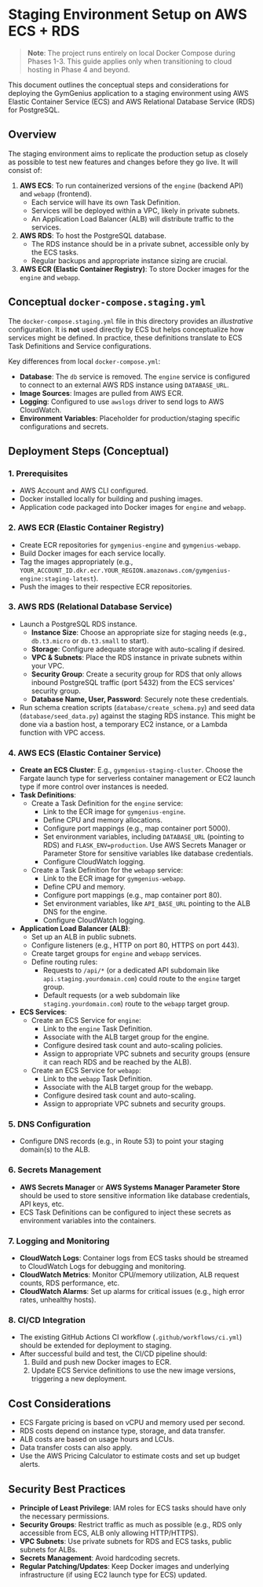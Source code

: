 # Staging Environment Setup on AWS ECS + RDS

> **Note**: The project runs entirely on local Docker Compose during Phases 1-3. This guide applies only when transitioning to cloud hosting in Phase 4 and beyond.

This document outlines the conceptual steps and considerations for deploying the GymGenius application to a staging environment using AWS Elastic Container Service (ECS) and AWS Relational Database Service (RDS) for PostgreSQL.

## Overview

The staging environment aims to replicate the production setup as closely as possible to test new features and changes before they go live. It will consist of:

1.  **AWS ECS**: To run containerized versions of the `engine` (backend API) and `webapp` (frontend).
    *   Each service will have its own Task Definition.
    *   Services will be deployed within a VPC, likely in private subnets.
    *   An Application Load Balancer (ALB) will distribute traffic to the services.
2.  **AWS RDS**: To host the PostgreSQL database.
    *   The RDS instance should be in a private subnet, accessible only by the ECS tasks.
    *   Regular backups and appropriate instance sizing are crucial.
3.  **AWS ECR (Elastic Container Registry)**: To store Docker images for the `engine` and `webapp`.

## Conceptual `docker-compose.staging.yml`

The `docker-compose.staging.yml` file in this directory provides an *illustrative* configuration. It is **not** used directly by ECS but helps conceptualize how services might be defined. In practice, these definitions translate to ECS Task Definitions and Service configurations.

Key differences from local `docker-compose.yml`:
*   **Database**: The `db` service is removed. The `engine` service is configured to connect to an external AWS RDS instance using `DATABASE_URL`.
*   **Image Sources**: Images are pulled from AWS ECR.
*   **Logging**: Configured to use `awslogs` driver to send logs to AWS CloudWatch.
*   **Environment Variables**: Placeholder for production/staging specific configurations and secrets.

## Deployment Steps (Conceptual)

### 1. Prerequisites
*   AWS Account and AWS CLI configured.
*   Docker installed locally for building and pushing images.
*   Application code packaged into Docker images for `engine` and `webapp`.

### 2. AWS ECR (Elastic Container Registry)
*   Create ECR repositories for `gymgenius-engine` and `gymgenius-webapp`.
*   Build Docker images for each service locally.
*   Tag the images appropriately (e.g., `YOUR_ACCOUNT_ID.dkr.ecr.YOUR_REGION.amazonaws.com/gymgenius-engine:staging-latest`).
*   Push the images to their respective ECR repositories.

### 3. AWS RDS (Relational Database Service)
*   Launch a PostgreSQL RDS instance.
    *   **Instance Size**: Choose an appropriate size for staging needs (e.g., `db.t3.micro` or `db.t3.small` to start).
    *   **Storage**: Configure adequate storage with auto-scaling if desired.
    *   **VPC & Subnets**: Place the RDS instance in private subnets within your VPC.
    *   **Security Group**: Create a security group for RDS that only allows inbound PostgreSQL traffic (port 5432) from the ECS services' security group.
    *   **Database Name, User, Password**: Securely note these credentials.
*   Run schema creation scripts (`database/create_schema.py`) and seed data (`database/seed_data.py`) against the staging RDS instance. This might be done via a bastion host, a temporary EC2 instance, or a Lambda function with VPC access.

### 4. AWS ECS (Elastic Container Service)

*   **Create an ECS Cluster**: E.g., `gymgenius-staging-cluster`. Choose the Fargate launch type for serverless container management or EC2 launch type if more control over instances is needed.
*   **Task Definitions**:
    *   Create a Task Definition for the `engine` service:
        *   Link to the ECR image for `gymgenius-engine`.
        *   Define CPU and memory allocations.
        *   Configure port mappings (e.g., map container port 5000).
        *   Set environment variables, including `DATABASE_URL` (pointing to RDS) and `FLASK_ENV=production`. Use AWS Secrets Manager or Parameter Store for sensitive variables like database credentials.
        *   Configure CloudWatch logging.
    *   Create a Task Definition for the `webapp` service:
        *   Link to the ECR image for `gymgenius-webapp`.
        *   Define CPU and memory.
        *   Configure port mappings (e.g., map container port 80).
        *   Set environment variables, like `API_BASE_URL` pointing to the ALB DNS for the engine.
        *   Configure CloudWatch logging.
*   **Application Load Balancer (ALB)**:
    *   Set up an ALB in public subnets.
    *   Configure listeners (e.g., HTTP on port 80, HTTPS on port 443).
    *   Create target groups for `engine` and `webapp` services.
    *   Define routing rules:
        *   Requests to `/api/*` (or a dedicated API subdomain like `api.staging.yourdomain.com`) could route to the `engine` target group.
        *   Default requests (or a web subdomain like `staging.yourdomain.com`) route to the `webapp` target group.
*   **ECS Services**:
    *   Create an ECS Service for `engine`:
        *   Link to the `engine` Task Definition.
        *   Associate with the ALB target group for the engine.
        *   Configure desired task count and auto-scaling policies.
        *   Assign to appropriate VPC subnets and security groups (ensure it can reach RDS and be reached by the ALB).
    *   Create an ECS Service for `webapp`:
        *   Link to the `webapp` Task Definition.
        *   Associate with the ALB target group for the webapp.
        *   Configure desired task count and auto-scaling.
        *   Assign to appropriate VPC subnets and security groups.

### 5. DNS Configuration
*   Configure DNS records (e.g., in Route 53) to point your staging domain(s) to the ALB.

### 6. Secrets Management
*   **AWS Secrets Manager** or **AWS Systems Manager Parameter Store** should be used to store sensitive information like database credentials, API keys, etc.
*   ECS Task Definitions can be configured to inject these secrets as environment variables into the containers.

### 7. Logging and Monitoring
*   **CloudWatch Logs**: Container logs from ECS tasks should be streamed to CloudWatch Logs for debugging and monitoring.
*   **CloudWatch Metrics**: Monitor CPU/memory utilization, ALB request counts, RDS performance, etc.
*   **CloudWatch Alarms**: Set up alarms for critical issues (e.g., high error rates, unhealthy hosts).

### 8. CI/CD Integration
*   The existing GitHub Actions CI workflow (`.github/workflows/ci.yml`) should be extended for deployment to staging.
*   After successful build and test, the CI/CD pipeline should:
    1.  Build and push new Docker images to ECR.
    2.  Update ECS Service definitions to use the new image versions, triggering a new deployment.

## Cost Considerations
*   ECS Fargate pricing is based on vCPU and memory used per second.
*   RDS costs depend on instance type, storage, and data transfer.
*   ALB costs are based on usage hours and LCUs.
*   Data transfer costs can also apply.
*   Use the AWS Pricing Calculator to estimate costs and set up budget alerts.

## Security Best Practices
*   **Principle of Least Privilege**: IAM roles for ECS tasks should have only the necessary permissions.
*   **Security Groups**: Restrict traffic as much as possible (e.g., RDS only accessible from ECS, ALB only allowing HTTP/HTTPS).
*   **VPC Subnets**: Use private subnets for RDS and ECS tasks, public subnets for ALBs.
*   **Secrets Management**: Avoid hardcoding secrets.
*   **Regular Patching/Updates**: Keep Docker images and underlying infrastructure (if using EC2 launch type for ECS) updated.
